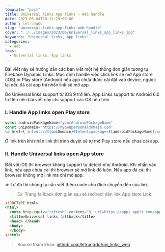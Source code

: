 ```yaml
---
template: "post"
title: Universal links App links - Web handle
date: 2023-06-04T10:11:20+07:00
author: letrungdo
slug: "universal-links-app-links-web-handle"
cover: "../../images/2023/06/universal_links_app_links.jpg"
keywords: "Universal links, App links"
categories:
  - Web
tags:
  - Universal links, App links
---
```

Bài viết này sẽ hướng dẫn các bạn viết một hệ thống đơn giản tương tự Firebase Dynamic Links.
Mục đính handle việc click link sẽ mở App store (iOS) or Play store (Android) nếu app chưa được cài đặt vào device, ngược lại nếu đã cài app thì nhấn link sẽ mở app.

Do Universal links support từ iOS 9 trở lên.
App Links support từ Android 6.0 trở lên nên bài viết này chỉ support các OS nêu trên.

### I. Handle App links open Play store

```js
const androidPackageName="yourAndroidPackageName"
const uniDomain="https://myownpersonaldomain.com"
<a href={`intent://${uniDomain}#Intent;package=${androidPackageName};scheme=https;S.browser_fallback_url=https://play.google.com/store/apps/details?id=${androidPackageName};end`}>Open</a>;
```

Ở link trên khi nhấn link thì trình duyệt sẽ tự mở Play store nếu chưa cài app.

### II. Handle Universal links open App store
Đối với iOS thì browser không support tự detect như Android.
Khi nhấn vào link, nếu app chưa cài thì browser sẽ mở link đó luôn. Nếu app đã cài thì browser không mở link mà chỉ mở app.

=> Từ đó thì chúng ta cần viết thêm code cho đích chuyển đến của link.

> Ex: Trang fallback đơn giản sau sẽ redirect đến link App store
> Link: 

```html
<!DOCTYPE html>
<html>
  <meta http-equiv="refresh" content="0; url=https://apps.apple.com/app/id1661234567?mt=8" />
  <title>Universal links fallback</title>
  <head> </head>
  <body>
  </body>
</html>
```

> Source tham khảo: 
<a href="https://github.com/letrungdo/uni_links_web" target="_blank">github.com/letrungdo/uni_links_web</a>
